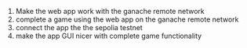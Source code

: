 1. Make the web app work with the ganache remote network
2. complete a game using the web app on the ganache remote network
3. connect the app the the sepolia testnet
4. make the app GUI nicer with complete game functionality